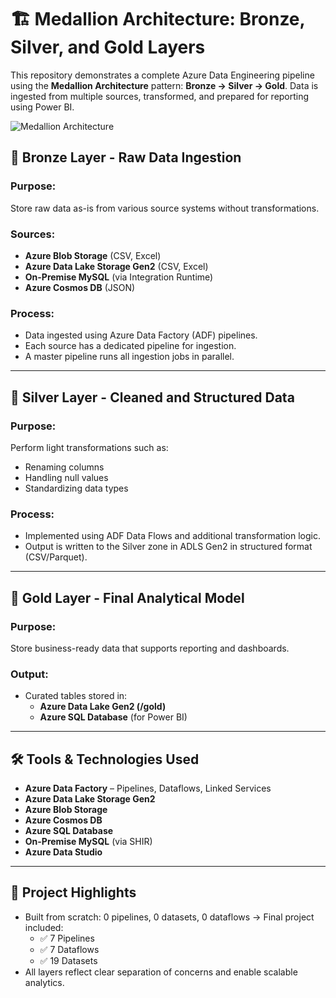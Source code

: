 # 🏗️ Medallion Architecture: Bronze, Silver, and Gold Layers

This repository demonstrates a complete Azure Data Engineering pipeline using the **Medallion Architecture** pattern: **Bronze → Silver → Gold**. Data is ingested from multiple sources, transformed, and prepared for reporting using Power BI.

![Medallion Architecture](Medallion_Architectur.png)


## 🥉 Bronze Layer - Raw Data Ingestion

### Purpose:
Store raw data as-is from various source systems without transformations.

### Sources:
- **Azure Blob Storage** (CSV, Excel)
- **Azure Data Lake Storage Gen2** (CSV, Excel)
- **On-Premise MySQL** (via Integration Runtime)
- **Azure Cosmos DB** (JSON)

### Process:
- Data ingested using Azure Data Factory (ADF) pipelines.
- Each source has a dedicated pipeline for ingestion.
- A master pipeline runs all ingestion jobs in parallel.

---

## 🥈 Silver Layer - Cleaned and Structured Data

### Purpose:
Perform light transformations such as:
- Renaming columns
- Handling null values
- Standardizing data types

### Process:
- Implemented using ADF Data Flows and additional transformation logic.
- Output is written to the Silver zone in ADLS Gen2 in structured format (CSV/Parquet).

---

## 🥇 Gold Layer - Final Analytical Model

### Purpose:
Store business-ready data that supports reporting and dashboards.

### Output:
- Curated tables stored in:
  - **Azure Data Lake Gen2 (/gold)** 
  - **Azure SQL Database** (for Power BI)

---

## 🛠️ Tools & Technologies Used

- **Azure Data Factory** – Pipelines, Dataflows, Linked Services
- **Azure Data Lake Storage Gen2**
- **Azure Blob Storage**
- **Azure Cosmos DB**
- **Azure SQL Database**
- **On-Premise MySQL** (via SHIR)
- **Azure Data Studio**

---

## 📌 Project Highlights

- Built from scratch: 0 pipelines, 0 datasets, 0 dataflows → Final project included:
  - ✅ 7 Pipelines
  - ✅ 7 Dataflows
  - ✅ 19 Datasets
- All layers reflect clear separation of concerns and enable scalable analytics.

